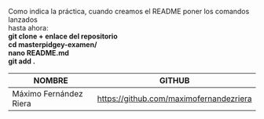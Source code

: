 Como indica la práctica, cuando creamos el README poner los comandos lanzados  
hasta ahora:  
**git clone + enlace del repositorio**  
**cd masterpidgey-examen/**  
**nano README.md**  
**git add .**  
  
|  NOMBRE  |  GITHUB  |  
|----------|----------|  
|Máximo Fernández Riera|https://github.com/maximofernandezriera|    
  



